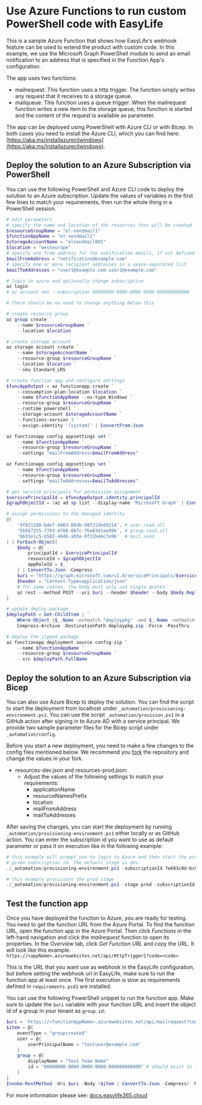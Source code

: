 # Use Azure Functions to run custom PowerShell code with EasyLife

This is a sample Azure Function that shows how EasyLife's webhook feature can be used to extend the product with custom code. In this example, we use the Microsoft Graph PowerShell module to send an email notification to an address that is specified in the Function App's configuration.

The app uses two functions:

- mailrequest: This function uses a http trigger. The function simply writes any request that it receives to a storage queue.
- mailqueue: This function uses a queue trigger. When the mailrequest function writes a new item to the storage queue, this function is started and the content of the request is available as parameter.

The app can be deployed using PowerShell with Azure CLI or with Bicep. In both cases you need to install the Azure CLI, which you can find here: [https://aka.ms/installazurecliwindows](https://aka.ms/installazurecliwindows).

## Deploy the solution to an Azure Subscription via PowerShell

You can use the following PowerShell and Azure CLI code to deploy the solution to an Azure subscription. Update the values of variables in the first few lines to match your requirements, then run the whole thing in a PowerShell session.

```powershell
# edit parameters
# specify the name and location of the resources that will be created 
$resourceGroupName = "el-sendmail1"
$functionAppName = "el-sendmail1"
$storageAccountName = "elsendmail001"
$location = "westeurope"
# specify one from address for the notification emails, if not defined (""), the address of the requestor will be used
$mailFromAddress = "notification@example.com"
# specify one or more recipient addresses in a space-separated list
$mailToAddresses = "user1@example.com user2@example.com"

# login to azure and optionally change subscription
az login
# az account set --subscription 00000000-0000-0000-0000-000000000000

# there should be no need to change anything below this

# create resource group
az group create `
    --name $resourceGroupName `
    --location $location

# create storage account
az storage account create `
    --name $storageAccountName `
    --resource-group $resourceGroupName `
    --location $location `
    --sku Standard_LRS

# create function app and configure settings
$funcAppOutput = az functionapp create `
    --consumption-plan-location $location `
    --name $functionAppName --os-type Windows `
    --resource-group $resourceGroupName `
    --runtime powershell `
    --storage-account $storageAccountName `
    --functions-version 3 `
    --assign-identity '[system]' | ConvertFrom-Json

az functionapp config appsettings set `
    --name $functionAppName `
    --resource-group $resourceGroupName `
    --settings "mailFromAddress=$mailFromAddress"

az functionapp config appsettings set `
    --name $functionAppName `
    --resource-group $resourceGroupName `
    --settings "mailToAddresses=$mailToAddresses"

# get service principals for permission assignment
$servicePrincipalId = $funcAppOutput.identity.principalId
$graphObjectId = (az ad sp list --display-name 'Microsoft Graph' | ConvertFrom-Json)[0].objectId

# assign permissions to the managed identity
@(
    'df021288-bdef-4463-88db-98f22de89214', # user.read.all
    '5b567255-7703-4780-807c-7be8301ae99b', # group.read.all 
    'b633e1c5-b582-4048-a93e-9f11b44c7e96'  # mail.send
) | ForEach-Object{
    $body = @{
        principalId = $servicePrincipalId
        resourceId = $graphObjectId
        appRoleId = $_
    } | ConvertTo-Json -Compress
    $uri = "https://graph.microsoft.com/v1.0/servicePrincipals/$servicePrincipalId/appRoleAssignments"
    $header = "Content-Type=application/json"
    # for some reason, the body must only use single quotes
    az rest --method POST --uri $uri --header $header --body $body.Replace('"',"'")
}

# update deploy package
$deployPath = Get-ChildItem | `
    Where-Object {$_.Name -notmatch "deploypkg" -and $_.Name -notmatch "_automation" } | `
    Compress-Archive -DestinationPath deploypkg.zip -Force -PassThru

# deploy the zipped package
az functionapp deployment source config-zip `
    --name $functionAppName `
    --resource-group $resourceGroupName `
    --src $deployPath.FullName
```

## Deploy the solution to an Azure Subscription via Bicep

You can also use Azure Bicep to deploy the solution. You can find the script to start the deployment from localhost under `_automation/provisioning-environment.ps1`. You can use the script `_automation/provision.ps1` in a GitHub action after signing in to Azure AD with a service principal. We provide two sample parameter files for the Bicep script under `_automation/config`.

Before you start a new deployment, you need to make a few changes to the config files mentioned below. We recommend you [fork](https://github.com/EasyLife365/EasyLife365-Addon-SendMail/generate) the repository and change the values in your fork.

- resources-dev.json and resources-prod.json:
  - Adjust the values of the following settings to match your requirements:
    - applicationName
    - resourceNamesPrefix
    - location
    - mailFromAddress
    - mailToAddresses

After saving the changes, you can start the deployment by running `_automation/provisioning-environment.ps1` either locally or as GitHub action. You can enter the subscription id you want to use as default parameter or pass it on execution like in the following example:

```powershell
# this example will prompt you to login to Azure and then start the provisioning for the dev stage in the
# given subscription id. The default stage is dev. 
./_automation/provisioning-environment.ps1 -subscriptionId 7e683c0d-6c0c-4e7f-b2c1-b8fe837ba82a

# this example provisions the prod stage
./_automation/provisioning-environment.ps1 -stage prod -subscriptionId 7e683c0d-6c0c-4e7f-b2c1-b8fe837ba82a
```

## Test the function app

Once you have deployed the function to Azure, you are ready for testing. You need to get the function URL from the Azure Portal. To find the function URL, open the function app in the Azure Portal. Then click *Functions* in the left-hand navigation and click the *mailrequest* function to open its properties. In the *Overview* tab, click *Get Function URL* and copy the URL.
It will look like this example: `https://<appName>.azurewebsites.net/api/HttpTrigger1?code=<code>`

This is the URL that you want use as webhook in the EasyLife configuration, but before setting the webhook url in EasyLife, make sure to run the function app at least once. The first execution is slow as requirements defined in `requirements.psd1` are installed.

You can use the following PowerShell snippet to run the function app. Make sure to update the `$uri` variable with your function URL and insert the object id of a group in your tenant as `group.id`:

```powershell
$uri = 'https://<functionAppName>.azurewebsites.net/api/mailrequest?code=<code>'
$item = @{
    eventType = "groupcreated"
    user = @{
        userPrincipalName = "testuser@example.com"
    }
    group = @{
        displayName = "Test Team Name"
        id = "00000000-0000-0000-0000-000000000000" # should exist in tenant for valid test
    }
}
Invoke-RestMethod -Uri $uri -Body ($item | ConvertTo-Json -Compress) -Method Post
```

For more information please see: [docs.easylife365.cloud](https://docs.easylife365.cloud)
